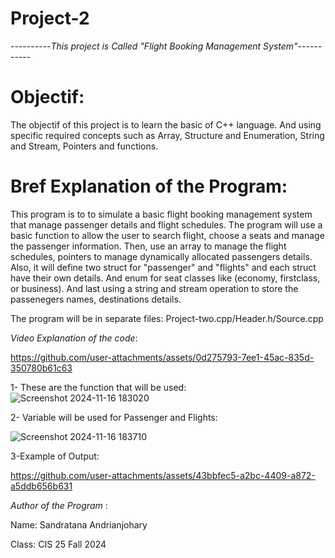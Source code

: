 # Project-2
----------*This project is Called "Flight Booking Management System"*-----------

# Objectif: 
  The objectif of this project is to learn the basic of C++ language. And using specific required concepts such as Array, Structure and Enumeration, String and Stream, Pointers and functions.

# Bref Explanation of the Program:
  This program is to to simulate a basic flight booking management system that manage passenger details and flight schedules. The program will use a basic function to allow the user to search flight, choose a seats and manage the passenger information. Then, use an array to manage the flight schedules, pointers to manage dynamically allocated passengers details. Also, it will define two struct for "passenger" and "flights" and each struct have their own details. And enum for seat classes like (economy, firstclass, or business). And last using a string and stream operation to store the passenegers names, destinations details. 
  
  The program will be in separate files: Project-two.cpp/Header.h/Source.cpp

  *Video Explanation of the code*: 
  
  https://github.com/user-attachments/assets/0d275793-7ee1-45ac-835d-350780b61c63
  
  

1- These are the function that will be used: 
![Screenshot 2024-11-16 183020](https://github.com/user-attachments/assets/3d9b3dff-06f0-4fcd-b2ef-47b1a710444f)

2- Variable will be used for Passenger and Flights: 

![Screenshot 2024-11-16 183710](https://github.com/user-attachments/assets/df4d960a-f1fb-48b1-98f0-5c499efd4fe9)

3-Example of Output: 

https://github.com/user-attachments/assets/43bbfec5-a2bc-4409-a872-a5ddb656b631

*Author of the Program* :

Name: Sandratana Andrianjohary

Class: CIS 25 Fall 2024

